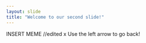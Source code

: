 ```yaml
---
layout: slide
title: "Welcome to our second slide!"
---
```

INSERT MEME
//edited x
Use the left arrow to go back!
